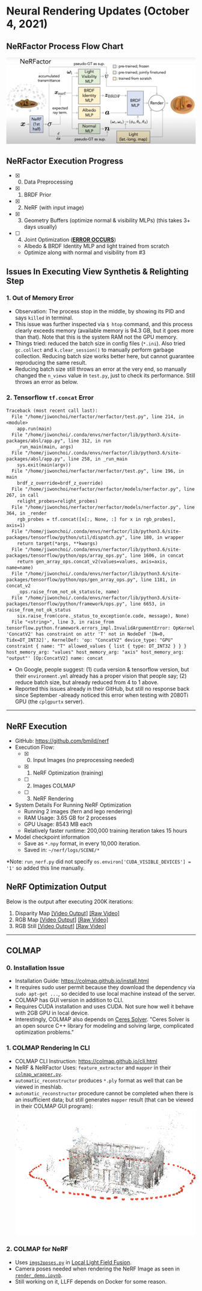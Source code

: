 # Neural Rendering Updates (October 4, 2021)
## NeRFactor Process Flow Chart
![](nerfactor-diagram.png "NeRFactor Flow")

## NeRFactor Execution Progress
- [x] 0. Data Preprocessing
- [x] 1. BRDF Prior
- [x] 2. NeRF (with input image)
- [x] 3. Geometry Buffers (optimize normal & visibility MLPs) (this takes 3+ days usually)
- [ ] 4. Joint Optimization (<u><b>ERROR OCCURS</b></u>)
    * Albedo & BRDF Identity MLP and light trained from scratch
    * Optimize along with normal and visibility from #3

## Issues In Executing View Synthetis \& Relighting Step
### 1. Out of Memory Error
- Observation: The process stop in the middle, by showing its PID and says `killed` in terminal.
- This issue was further inspected via `$ htop` command, and this process clearly exceeds memory (available memory is 94.3 GB, but it goes more than that). Note that this is the system RAM not the GPU memory.
- Things tried: reduced the batch size in config files (`*.ini`). Also tried `gc.collect` and `k.clear_session()` to manually perform garbage collection. Reducing batch size works better here, but cannot guarantee reproducing the same result.
- Reducing batch size still throws an error at the very end, so manually changed the `n_views` value in `test.py`, just to check its performance. Still throws an error as below.

### 2. Tensorflow `tf.concat` Error
```
Traceback (most recent call last):
  File "/home/jiwonchoi/nerfactor/nerfactor/test.py", line 214, in <module>
    app.run(main)
  File "/home/jiwonchoi/.conda/envs/nerfactor/lib/python3.6/site-packages/absl/app.py", line 312, in run
    _run_main(main, args)
  File "/home/jiwonchoi/.conda/envs/nerfactor/lib/python3.6/site-packages/absl/app.py", line 258, in _run_main
    sys.exit(main(argv))
  File "/home/jiwonchoi/nerfactor/nerfactor/test.py", line 196, in main
    brdf_z_override=brdf_z_override)
  File "/home/jiwonchoi/nerfactor/nerfactor/models/nerfactor.py", line 267, in call
    relight_probes=relight_probes)
  File "/home/jiwonchoi/nerfactor/nerfactor/models/nerfactor.py", line 364, in _render
    rgb_probes = tf.concat([x[:, None, :] for x in rgb_probes], axis=1)
  File "/home/jiwonchoi/.conda/envs/nerfactor/lib/python3.6/site-packages/tensorflow/python/util/dispatch.py", line 180, in wrapper
    return target(*args, **kwargs)
  File "/home/jiwonchoi/.conda/envs/nerfactor/lib/python3.6/site-packages/tensorflow/python/ops/array_ops.py", line 1606, in concat
    return gen_array_ops.concat_v2(values=values, axis=axis, name=name)
  File "/home/jiwonchoi/.conda/envs/nerfactor/lib/python3.6/site-packages/tensorflow/python/ops/gen_array_ops.py", line 1181, in concat_v2
    _ops.raise_from_not_ok_status(e, name)
  File "/home/jiwonchoi/.conda/envs/nerfactor/lib/python3.6/site-packages/tensorflow/python/framework/ops.py", line 6653, in raise_from_not_ok_status
    six.raise_from(core._status_to_exception(e.code, message), None)
  File "<string>", line 3, in raise_from
tensorflow.python.framework.errors_impl.InvalidArgumentError: OpKernel 'ConcatV2' has constraint on attr 'T' not in NodeDef '[N=0, Tidx=DT_INT32]', KernelDef: 'op: "ConcatV2" device_type: "GPU" constraint { name: "T" allowed_values { list { type: DT_INT32 } } } host_memory_arg: "values" host_memory_arg: "axis" host_memory_arg: "output"' [Op:ConcatV2] name: concat
```
- On Google, people suggest: (1) cuda version \& tensorflow version, but their `environment.yml` already has a proper vision that people say; (2) reduce batch size, but already reduced from 4 to 1 above.
- Reported this issues already in their GitHub, but still no response back since September -already noticed this error when testing with 2080Ti GPU (the `cplgpurtx` server).

<hr/>

## NeRF Execution
- GitHub: https://github.com/bmild/nerf
- Execution Flow:
  - [x] 0. Input Images (no preprocessing needed)
  - [x] 1. NeRF Optimization (training)
  - [ ] 2. Images COLMAP
  - [ ] 3. NeRF Rendering
- System Details For Running NeRF Optimization
  - Running 2 images (fern and lego rendering)
  - RAM Usage: 3.65 GB for 2 processes
  - GPU Usage: 8543 MB each
  - Relatively faster runtime: 200,000 training iteration takes 15 hours
- Model checkpoint information
  - Save as `*.npy` format, in every 10,000 iteration.
  - Saved in: `~/nerf/logs/SCENE/*`

*Note: `run_nerf.py` did not specify `os.environ['CUDA_VISIBLE_DEVICES'] = '1'` so added this line manually.

## NeRF Optimization Output
Below is the output after executing 200K iterations:
1. Disparity Map [[Video Output]](https://user-images.githubusercontent.com/25876799/136854444-04e83aa1-ca81-4ba0-bbc1-9864320907c2.mp4) [[Raw Video]](https://github.com/cjw531/neural-rendering/blob/main/nerf_output/lego/lego_test_spiral_200000_disp.mp4)
2. RGB Map [[Video Output]](https://user-images.githubusercontent.com/25876799/136854564-c5d9d2f4-d8c4-45dc-affa-a789ecb2188a.mp4) [[Raw Video]](https://github.com/cjw531/neural-rendering/blob/main/nerf_output/lego/lego_test_spiral_200000_rgb.mp4)
3. RGB Still [[Video Output]](https://user-images.githubusercontent.com/25876799/136854593-bc69e0f8-e197-4b23-8aed-4b2840b30ba6.mp4) [[Raw Video]](https://github.com/cjw531/neural-rendering/blob/main/nerf_output/lego/lego_test_spiral_200000_rgb_still.mp4)

<hr/>

## COLMAP
### 0. Installation Issue
- Installation Guide: https://colmap.github.io/install.html
- It requires sudo user permit because they download the dependency via `sudo apt-get ...`, so decided to use local machine instead of the server.
- COLMAP has GUI version in addition to CLI.
- Requires CUDA installation and uses CUDA. Not sure how well it behave with 2GB GPU in local device.
- Interestingly, COLMAP also depends on [Ceres Solver](http://ceres-solver.org/). "Ceres Solver is an open source C++ library for modeling and solving large, complicated optimization problems."

### 1. COLMAP Rendering In CLI
- COLMAP CLI Instruction: https://colmap.github.io/cli.html
- NeRF \& NeRFactor Uses: `feature_extractor` and `mapper` in their [`colmap_wrapper.py`](https://github.com/Fyusion/LLFF/blob/c6e27b1ee59cb18f054ccb0f87a90214dbe70482/llff/poses/colmap_wrapper.py#L23).
- `automatic_reconstructor` produces `*.ply` format as well that can be viewed in meshlab.
- `automatic_reconstructor` procedure cannot be completed when there is an insufficient data; but still generates `mapper` result (that can be viewed in their COLMAP GUI program):
![](../colmap_output/gerrard-hall/colmap_img_output.png "COLMAP Rendering")

### 2. COLMAP for NeRF
- Uses [`imgs2poses.py`](https://github.com/Fyusion/LLFF/blob/master/imgs2poses.py) in [Local Light Field Fusion](https://github.com/Fyusion/LLFF#1-recover-camera-poses).
- Camera poses needed when rendering the NeRF Image as seen in [`render_demo.ipynb`](https://github.com/bmild/nerf/blob/master/render_demo.ipynb).
- Still working on it, LLFF depends on Docker for some reason.

